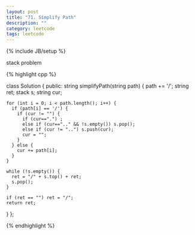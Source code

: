 ```yaml
---
layout: post
title: "71. Simplify Path"
description: ""
category: leetcode
tags: leetcode
---
```

{% include JB/setup %}

stack problem

{% highlight cpp %}

class Solution {
public:
  string simplifyPath(string path) {
    path += '/';
    string ret;
    stack <string> s;
    string cur;

    for (int i = 0; i < path.length(); i++) {
      if (path[i] == '/') {
        if (cur != "") {
          if (cur==".") ;
          else if (cur==".." && !s.empty()) s.pop();
          else if (cur != "..") s.push(cur);
          cur = "";
        }
      } else {
        cur += path[i];
      }
    }

    while (!s.empty()) {
      ret = "/" + s.top() + ret;
      s.pop();
    }

    if (ret == "") ret = "/";
    return ret;
  }
};


{% endhighlight %}